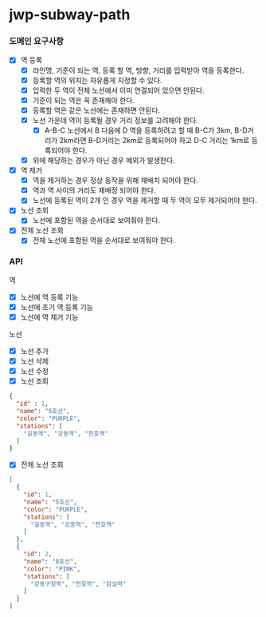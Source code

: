 # jwp-subway-path

### 도메인 요구사항

- [x] 역 등록
    - [x] 라인명, 기준이 되는 역, 등록 할 역, 방향, 거리를 입력받아 역을 등록한다.
    - [x] 등록할 역의 위치는 자유롭게 지정할 수 있다.
    - [x] 입력한 두 역이 전체 노선에서 이미 연결되어 있으면 안된다.
    - [x] 기준이 되는 역은 꼭 존재해야 한다.
    - [x] 등록할 역은 같은 노선에는 존재하면 안된다.
    - [x] 노선 가운데 역이 등록될 경우 거리 정보를 고려해야 한다.
        - [x] A-B-C 노선에서 B 다음에 D 역을 등록하려고 할 때 B-C가 3km, B-D거리가 2km라면 B-D거리는 2km로 등록되어야 하고 D-C 거리는 1km로 등록되어야 한다.
    - [x] 위에 해당하는 경우가 아닌 경우 예외가 발생한다.
- [x] 역 제거
    - [x] 역을 제거하는 경우 정상 동작을 위해 재배치 되어야 한다.
    - [x] 역과 역 사이의 거리도 재배정 되어야 한다.
    - [x] 노선에 등록된 역이 2개 인 경우 역을 제거할 때 두 역이 모두 제거되어야 한다.
- [x] 노선 조회
    - [x] 노선에 포함된 역을 순서대로 보여줘야 한다.
- [x] 전체 노선 조회
    - [x] 전체 노선에 포함된 역을 순서대로 보여줘야 한다.

### API

역

- [x] 노선에 역 등록 기능
- [x] 노선에 초기 역 등록 기능
- [x] 노선에 역 제거 기능

노선

- [x] 노선 추가
- [x] 노선 삭제
- [x] 노선 수정
- [x] 노선 조회
```json
{
  "id" : 1,
  "name": "5호선",
  "color": "PURPLE",
  "stations": [
    "길동역", "강동역", "천호역"
  ]
}
```
- [x] 전체 노선 조회
```json
[
  {
    "id": 1,
    "name": "5호선",
    "color": "PURPLE",
    "stations": [
      "길동역", "강동역", "천호역"
    ]
  }, 
  {
    "id": 2,
    "name": "8호선",
    "color": "PINK",
    "stations": [
      "강동구청역", "천호역", "잠실역"
    ]
  }
]
```
